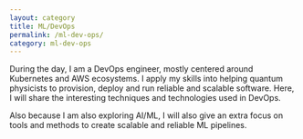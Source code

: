 ```yaml
---
layout: category
title: ML/DevOps
permalink: /ml-dev-ops/
category: ml-dev-ops
---
```


During the day, I am a DevOps engineer, mostly centered around Kubernetes and AWS ecosystems. I apply my skills into helping quantum physicists to provision, deploy and run reliable and scalable software. Here, I will share the interesting techniques and technologies used in DevOps. 

Also because I am also exploring AI/ML, I will also  give an extra focus on tools and methods to create scalable and reliable ML pipelines.